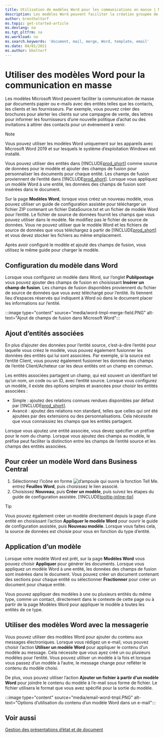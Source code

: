 ```yaml
---
title: Utilisation de modèles Word pour les communications en masse | Microsoft Docs
description: Les modèles Word peuvent faciliter la création groupée de documents personnalisés pour des entités spécifiques.
author: brentholtorf
ms.topic: get-started-article
ms.devlang: na
ms.tgt_pltfrm: na
ms.workload: na
ms.search.keywords: 'document, mail, merge, Word, template, email'
ms.date: 04/01/2021
ms.author: bholtorf
---
```


# Utiliser des modèles Word pour la communication en masse
Les modèles Microsoft Word peuvent faciliter la communication de masse par documents papier ou e-mails avec des entités telles que les contacts, les clients et les fournisseurs. Par exemple, vous pouvez créer des brochures pour alerter les clients sur une campagne de vente, des lettres pour informer les fournisseurs d’une nouvelle politique d’achat ou des invitations à attirer des contacts pour un événement à venir.

> [!NOTE]
> Vous pouvez utiliser les modèles Word uniquement sur les appareils avec Microsoft Word 2019 et sur lesquels le système d’exploitation Windows est installé.

Vous pouvez utiliser des entités dans [!INCLUDE[prod_short](includes/prod_short.md)] comme source de données pour le modèle et ajouter des champs de fusion pour personnaliser les documents pour chaque entité. Les champs de fusion proviennent de l’entité dans [!INCLUDE[prod_short](includes/prod_short.md)]. Lorsque vous appliquez un modèle Word à une entité, les données des champs de fusion sont insérées dans le document.

Sur la page **Modèles Word**, lorsque vous créez un nouveau modèle, vous pouvez utiliser un guide de configuration assistée pour télécharger un fichier ZIP contenant un fichier DataSource.txt et un fichier de modèle Word pour l’entité. Le fichier de source de données fournit les champs que vous pouvez utiliser dans le modèle. Ne modifiez pas le fichier de source de données. Vous ne pouvez utiliser que le modèle Word et les fichiers de source de données que vous téléchargez à partir de [!INCLUDE[prod_short](includes/prod_short.md)] et vous devez stocker les fichiers au même emplacement.

Après avoir configuré le modèle et ajouté des champs de fusion, vous utilisez le même guide pour charger le modèle.

## Configuration du modèle dans Word
Lorsque vous configurez un modèle dans Word, sur l’onglet **Publipostage** vous pouvez ajouter des champs de fusion en choisissant **Insérer un champ de fusion**. Les champs de fusion disponibles proviennent du fichier de source de données que vous avez téléchargé pour l’entité. Ils tiennent lieu d’espaces réservés qui indiquent à Word où dans le document placer les informations sur l’entité. 

:::image type="content" source="media/word-tmpl-merge-field.PNG" alt-text="Ajout de champs de fusion dans Microsoft Word":::

## Ajout d’entités associées
En plus d’ajouter des données pour l’entité source, c’est-à-dire l’entité pour laquelle vous créez le modèle, vous pouvez également fusionner les données des entités qui lui sont associées. Par exemple, si la source est l’entité Client, vous pouvez également fusionner les données des champs de l’entité Client/Acheteur car les deux entités ont un champ en commun.

Les entités associées partagent un champ, qui est souvent un identifiant tel qu’un nom, un code ou un ID, avec l’entité source. Lorsque vous configurez un modèle, il existe des options simples et avancées pour choisir les entités associées :

* Simple : ajoutez des relations connues rendues disponibles par défaut par [!INCLUDE[prod_short](includes/prod_short.md)].
* Avancé : ajoutez des relations non standard, telles que celles qui ont été ajoutées par des extensions ou des personnalisations. Cela nécessite que vous connaissiez les champs que les entités partagent.

Lorsque vous ajoutez une entité associée, vous devez spécifier un préfixe pour le nom du champ. Lorsque vous ajoutez des champs au modèle, le préfixe peut faciliter la distinction entre les champs de l’entité source et les champs des entités associées.

## Pour créer un modèle Word dans Business Central
1. Sélectionnez l’icône en forme ![d’ampoule qui ouvre la fonction Tell Me.](media/ui-search/search_small.png "Dites-moi ce que vous voulez faire") entrez **Feuilles Word**, puis choisissez le lien associé.
2. Choisissez **Nouveau**, puis **Créer un modèle**, puis suivez les étapes du guide de configuration assistée. [!INCLUDE[tooltip-inline-tip](includes/tooltip-inline-tip_md.md)]

> [!TIP]
> Vous pouvez également créer un modèle directement depuis la page d’une entité en choisissant l’action **Appliquer le modèle Word** pour ouvrir le guide de configuration assistée, puis **Nouveau modèle**. Lorsque vous faites cela, la source de données est choisie pour vous en fonction du type d’entité.

## Application d’un modèle
Lorsque votre modèle Word est prêt, sur la page **Modèles Word** vous pouvez choisir **Appliquer** pour générer les documents. Lorsque vous appliquez un modèle Word à une entité, les données des champs de fusion sont insérées dans le document. Vous pouvez créer un document contenant des sections pour chaque entité ou sélectionner **Fractionner** pour créer un document pour chaque entité.

Vous pouvez appliquer des modèles à une ou plusieurs entités du même type, comme un contact, directement dans le contexte de cette page ou à partir de la page Modèles Word pour appliquer le modèle à toutes les entités de ce type.

## Utiliser des modèles Word avec la messagerie
Vous pouvez utiliser des modèles Word pour ajouter du contenu aux messages électroniques. Lorsque vous rédigez un e-mail, vous pouvez choisir l’action **Utiliser un modèle Word** pour appliquer le contenu d’un modèle au message. Cela nécessite que vous ayez créé un ou plusieurs modèles pour l’entité. Vous pouvez utiliser un modèle à la fois et lorsque vous passez d’un modèle à l’autre, le message change pour refléter le contenu du modèle choisi.

De plus, vous pouvez utiliser l’action **Ajouter un fichier à partir d’un modèle Word** pour joindre le contenu du modèle à l’e-mail sous forme de fichier. Le fichier utilisera le format que vous avez spécifié pour la sortie du modèle.

:::image type="content" source="media/email-word-tmpl.PNG" alt-text="Options d’utilisation du contenu d’un modèle Word dans un e-mail":::

## Voir aussi
[Gestion des présentations d’état et de document](ui-manage-report-layouts.md)  
